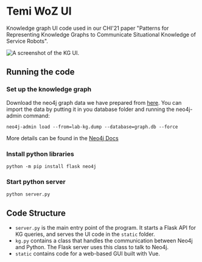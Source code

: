 # Temi WoZ UI
Knowledge graph UI code used in our CHI'21 paper "Patterns for Representing Knowledge Graphs to Communicate Situational Knowledge of Service Robots".

![A screenshot of the KG UI.](https://github.com/tongji-cdi/temi-woz-frontend/raw/master/data/frontend-photo.png)

## Running the code

### Set up the knowledge graph
Download the neo4j graph data we have prepared from [here](https://github.com/shaunabanana/temi-woz-frontend/raw/master/data/lab-kg.dump). You can import the data by putting it in you database folder and running the neo4j-admin command:
```
neo4j-admin load --from=lab-kg.dump --database=graph.db --force
```
More details can be found in the [Neo4j Docs](https://neo4j.com/docs/operations-manual/current/tools/dump-load/)


### Install python libraries
```
python -m pip install flask neo4j
```

### Start python server
```
python server.py
```

## Code Structure
* `server.py` is the main entry point of the program. It starts a Flask API for KG queries, and serves the UI code in the `static` folder.
* `kg.py` contains a class that handles the communication between Neo4j and Python. The Flask server uses this class to talk to Neo4j.
* `static` contains code for a web-based GUI built with Vue.

